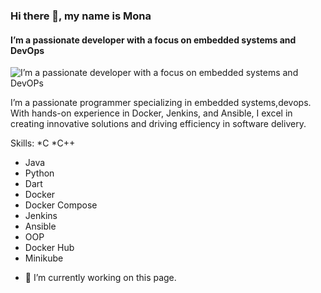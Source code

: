 ### Hi there 👋, my name is Mona
####  I’m a passionate developer with a focus on embedded systems and DevOps
![ I’m a passionate developer with a focus on embedded systems and DevOPs](https://arturssmirnovs.github.io/github-profile-readme-generator/images/banner.png)

I’m a passionate programmer specializing in embedded systems,devops. With hands-on experience in Docker, Jenkins, and Ansible, I excel in creating innovative solutions and driving efficiency in software delivery.

Skills: 
*C 
*C++
* Java
* Python
*  Dart
*  Docker 
*  Docker Compose 
*  Jenkins 
*  Ansible  
*  OOP
*  Docker Hub
* Minikube 


- 🔭 I’m currently working on this page. 




